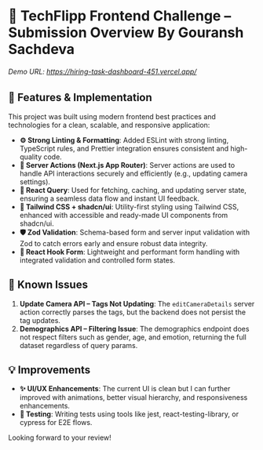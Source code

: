 # 🧠 TechFlipp Frontend Challenge – Submission Overview By Gouransh Sachdeva

###### Demo URL: https://hiring-task-dashboard-451.vercel.app/

## 🚀 Features & Implementation

This project was built using modern frontend best practices and technologies for a clean, scalable, and responsive application:

* **⚙️ Strong Linting & Formatting**: Added ESLint with strong linting, TypeScript rules, and Prettier integration ensures consistent and high-quality code.
* **🔧 Server Actions (Next.js App Router)**: Server actions are used to handle API interactions securely and efficiently (e.g., updating camera settings).
* **🔄 React Query**: Used for fetching, caching, and updating server state, ensuring a seamless data flow and instant UI feedback.
* **🎨 Tailwind CSS + shadcn/ui**: Utility-first styling using Tailwind CSS, enhanced with accessible and ready-made UI components from shadcn/ui.
* **🛡️ Zod Validation**: Schema-based form and server input validation with Zod to catch errors early and ensure robust data integrity.
* **📝 React Hook Form**: Lightweight and performant form handling with integrated validation and controlled form states.

## 🐛 Known Issues

1.  **Update Camera API – Tags Not Updating**: The `editCameraDetails` server action correctly parses the tags, but the backend does not persist the tag updates.
2.  **Demographics API – Filtering Issue**: The demographics endpoint does not respect filters such as gender, age, and emotion, returning the full dataset regardless of query params.

## 💡 Improvements 

* **✨ UI/UX Enhancements**: The current UI is clean but I can further improved with animations, better visual hierarchy, and responsiveness enhancements.
* **🧪 Testing**: Writing tests using tools like jest, react-testing-library, or cypress for E2E flows.

Looking forward to your review!
